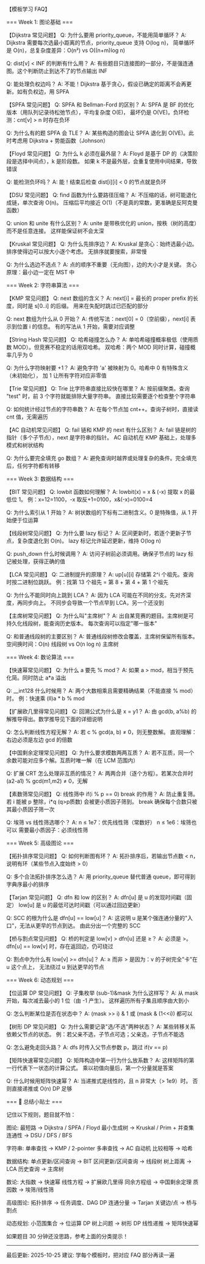 【模板学习 FAQ】

=== Week 1: 图论基础 ===

【Dijkstra 常见问题】
Q: 为什么要用 priority_queue，不能用简单循环？
A: Dijkstra 需要每次选最小距离的节点，priority_queue 支持 O(log n)，
   简单循环是 O(n)，总复杂度差异：O(n²) vs O((n+m)log n)

Q: dist[v] < INF 的判断有什么用？
A: 有些题目只连接图的一部分，不是强连通图。这个判断防止到达不了的节点输出 INF

Q: 能处理负权边吗？
A: 不能！Dijkstra 基于贪心，假设已确定的距离不会再更新。如有负权边，用 SPFA

【SPFA 常见问题】
Q: SPFA 和 Bellman-Ford 的区别？
A: SPFA 是 BF 的优化版本（用队列记录待松弛节点），平均复杂度 O(E)，
   最坏仍是 O(VE)。负环检测：cnt[v] > n 时存在负环

Q: 为什么有的题 SPFA 会 TLE？
A: 某些构造的图会让 SPFA 退化到 O(VE)。此时考虑用 Dijkstra + 势能函数（Johnson）

【Floyd 常见问题】
Q: 为什么 k 必须在最外层？
A: Floyd 是基于 DP 的（决策阶段是选择中间点），k 是阶段数。
   如果 k 不是最外层，会重复使用中间结果，导致错误

Q: 能检测负环吗？
A: 能！结束后检查 dist[i][i] < 0 的节点就是负环

【DSU 常见问题】
Q: find 函数为什么要路径压缩？
A: 不压缩的话，树可能退化成链，单次查询 O(n)。
   压缩后平均接近 O(1)（不是真的常数，更准确是反阿克曼函数）

Q: union 和 unite 有什么区别？
A: unite 是带秩优化的 union，按秩（树的高度）而不是任意连接。
   这样能保证树不会太深

【Kruskal 常见问题】
Q: 为什么先排序边？
A: Kruskal 是贪心：始终选最小边。排序使得边可以按大小逐个考虑。
   无排序就要搜索，非常慢

Q: 为什么选边不选点？
A: 点的顺序不重要（无向图），边的大小才是关键。
   贪心原理：最小边一定在 MST 中

=== Week 2: 字符串算法 ===

【KMP 常见问题】
Q: next 数组的含义？
A: next[i] = 最长的 proper prefix 的长度，同时是 s[0..i] 的后缀。
   用来在失配时跳过已匹配的部分

Q: next 数组为什么从 0 开始？
A: 传统写法：next[0] = 0（空前缀），next[i] 表示到位置 i 的信息。
   有的写法从 1 开始，需要对应调整

【String Hash 常见问题】
Q: 哈希碰撞怎么办？
A: 单哈希碰撞概率极低（使用质数 MOD）。但竞赛不稳定的话用双哈希。
   双哈希：两个 MOD 同时计算，碰撞概率几乎为 0

Q: 为什么字符映射要 +1？
A: 避免字符 'a' 被映射为 0。哈希中 0 有特殊含义（未初始化），
   加 1 让所有字符对应非零值

【Trie 常见问题】
Q: Trie 比字符串直接比较快在哪里？
A: 按前缀聚类。查询 "test" 时，前 3 个字符就能排除大量字符串。
   直接比较需要逐个检查整个字符串

Q: 如何统计经过节点的字符串数？
A: 在每个节点加 cnt++。查询子树时，直接读 cnt 值，无需遍历

【AC 自动机常见问题】
Q: fail 链和 KMP 的 next 有什么区别？
A: fail 链是树的指针（多个子节点），next 是字符串的指针。
   AC 自动机在 KMP 基础上，处理多模式和树状结构

Q: 为什么要完全填充 go 数组？
A: 避免查询时越界或处理复杂的条件。完全填充后，任何字符都有转移

=== Week 3: 数据结构 ===

【BIT 常见问题】
Q: lowbit 函数如何理解？
A: lowbit(x) = x & (-x) 提取 x 的最低位 1。
   例：x=12=1100，-x 取反+1=0100，x&(-x)=0100=4

Q: 为什么索引从 1 开始？
A: 树状数组的下标有二进制含义。0 是特殊值，从 1 开始便于位运算

【线段树常见问题】
Q: 为什么要 lazy 标记？
A: 区间更新时，若逐个更新子节点，复杂度退化到 O(n)。
   lazy 标记允许延迟更新，维持 O(log n)

Q: push_down 什么时候调用？
A: 访问子树前必须调用。确保子节点的 lazy 标记被处理，获得正确的值

【LCA 常见问题】
Q: 二进制提升的原理？
A: up[u][i] 存储第 2^i 个祖先。查询时按二进制位跳跃。
   例：找第 13 个祖先 = 第 8 + 第 4 + 第 1 个祖先

Q: 为什么不能同时向上跳到 LCA？
A: 因为 LCA 可能在不同的分支。先对齐深度，再同步向上。
   不同步会导致一个节点早到 LCA，另一个还没到

【主席树常见问题】
Q: 为什么叫"主席树"？
A: 出自某竞赛的题目。主席树是可持久化线段树，能查询历史版本。
   每次查询可以指定"哪一版本"

Q: 和普通线段树的主要区别？
A: 普通线段树修改会覆盖，主席树保留所有版本。
   空间换时间：O(n) 线段树 vs O(n log n) 主席树

=== Week 4: 数论算法 ===

【快速幂常见问题】
Q: 为什么 a 要先 % mod？
A: 如果 a > mod，相当于预先化简。同时防止 a*a 溢出

Q: __int128 什么时候用？
A: 两个大数相乘且需要精确结果（不能直接 % mod）时。
   例：快速乘 (ll)a * b % mod

【扩展欧几里得常见问题】
Q: 回溯公式为什么是 x = y1？
A: 由 gcd(b, a%b) 的解推导得出。数学推导见下面的详细说明

Q: 怎么判断线性方程无解？
A: 若 c % gcd(a, b) ≠ 0，则无整数解。
   直观理解：右边必须是左边 gcd 的倍数

【中国剩余定理常见问题】
Q: 为什么要求模数两两互质？
A: 若不互质，同一个余数可能对应多个解。互质时唯一解（在 LCM 范围内）

Q: 扩展 CRT 怎么处理非互质的情况？
A: 两两合并（逐个方程）。若某次合并时 (a2-a1) % gcd(m1,m2) ≠ 0，无解

【素数筛常见问题】
Q: 线性筛中 if(i % p == 0) break 的作用？
A: 防止重复筛。若 i 能被 p 整除，i*q (q>p质数) 会被更小质因子筛到。
   break 确保每个合数只被其最小质因子筛一次

Q: 埃筛 vs 线性筛选哪个？
A: n ≤ 1e7：优先线性筛（常数好）
   n ≤ 1e6：埃筛也可以
   需要最小质因子：必须线性筛

=== Week 5: 高级图论 ===

【拓扑排序常见问题】
Q: 如何判断图有环？
A: 拓扑排序后，若输出节点数 < n，说明有环（某些节点入度始终 > 0）

Q: 多个合法拓扑排序怎么选？
A: 用 priority_queue 替代普通 queue，即可得到字典序最小的排序

【Tarjan 常见问题】
Q: dfn 和 low 的区别？
A: dfn[u] 是 u 的发现时间戳（固定）
   low[u] 是 u 的最低可达时间戳（可以通过回边更新）

Q: SCC 的根为什么是 dfn[u] == low[u]？
A: 这说明 u 是某个强连通分量的"入口"，无法从更早的节点到达。
   由此分出一个完整的 SCC

【桥与割点常见问题】
Q: 桥的判定是 low[v] > dfn[u] 还是 ≥？
A: 必须是 >。dfn[u] == low[v] 时，存在返回边，仍可绕过

Q: 割点中为什么有 low[v] >= dfn[u]？
A: ≥ 而非 > 是因为：v 的子树完全"卡"在 u 这个点上，
   无法绕过 u 到达更早的节点

=== Week 6: 动态规划 ===

【位运算 DP 常见问题】
Q: 子集枚举 (sub-1)&mask 为什么这样写？
A: 从 mask 开始，每次减去最小的 1 位（由 -1 产生）。
   这样遍历所有子集且顺序由大到小

Q: 怎么判断某位是否在状态中？
A: (mask >> i) & 1 或 (mask & (1<<i)) 都可以

【树形 DP 常见问题】
Q: 为什么需要记录"选/不选"两种状态？
A: 某些转移关系依赖父节点的状态。
   例：若父亲不选，子节点可选；父亲选，子节点不能选

Q: 怎么避免走回头路？
A: dfs 时传入父节点参数 p，跳过 if(v == p)

【矩阵快速幂常见问题】
Q: 矩阵构造中第一行为什么放系数？
A: 这样矩阵的第一行代表下一状态的计算公式。
   乘以初值向量后，第一个分量就是答案

Q: 什么时候用矩阵快速幂？
A: 当递推式是线性的，且 n 非常大（> 1e9）时。
   否则直接递推或 O(n) DP 足够

=== 🎯 总结小贴士 ===

记住以下规则，题目就不怕：

图论:
  最短路 → Dijkstra / SPFA / Floyd
  最小生成树 → Kruskal / Prim + 并查集
  连通性 → DSU / DFS / BFS

字符串:
  单串查找 → KMP / 2-pointer
  多串查找 → AC 自动机
  比较相等 → 哈希

数据结构:
  单点更新/区间查询 → BIT
  区间更新/区间查询 → 线段树
  树上距离 → LCA
  历史查询 → 主席树

数论:
  大指数 → 快速幂
  线性方程 → 扩展欧几里得
  同余方程组 → 中国剩余定理
  质因数 → 埃筛/线性筛

高级图论:
  拓扑排序 → 任务调度、DAG DP
  连通分量 → Tarjan
  关键边/点 → 桥与割点

动态规划:
  小范围集合 → 位运算 DP
  树上问题 → 树形 DP
  线性递推 → 矩阵快速幂

如果题目 30 分钟还没思路，参考上面的分类提示！

---

最后更新: 2025-10-25
建议: 学每个模板时，把对应 FAQ 部分再读一遍
